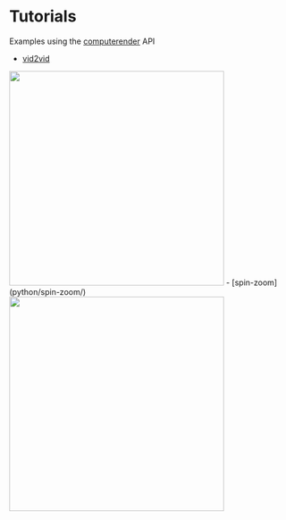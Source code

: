 # Tutorials
Examples using the [computerender](https://computerender.com) API

- [vid2vid](python/vid2vid/)
<img src="/python/vid2vid/example.gif?raw=true" width="384px">
- [spin-zoom](python/spin-zoom/)
<img src="/python/spin-zoom/spin-zoom.gif?raw=true" width="384px">